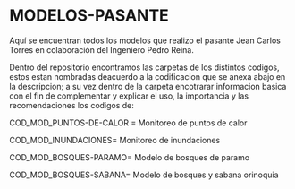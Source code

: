 # MODELOS-PASANTE
Aquí se encuentran todos los modelos que realizo el pasante Jean Carlos Torres en colaboración del Ingeniero Pedro Reina.

Dentro del repositorio encontramos las carpetas de los distintos codigos, estos estan nombradas deacuerdo a la codificacion que se anexa abajo en la descripcion; a su vez dentro de la carpeta encotrarar informacion basica con el fin de complementar y explicar el uso, la importancia y las recomendaciones los codigos de:

COD_MOD_PUNTOS-DE-CALOR = Monitoreo de puntos de calor

COD_MOD_INUNDACIONES= Monitoreo de inundaciones

COD_MOD_BOSQUES-PARAMO= Modelo de bosques de paramo

COD_MOD_BOSQUES-SABANA= Modelo de bosques y sabana orinoquia
